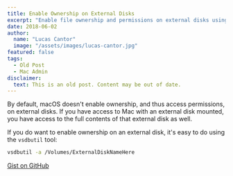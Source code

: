 ```yaml
---
title: Enable Ownership on External Disks
excerpt: "Enable file ownership and permissions on external disks using the vsdbutil command line utility."
date: 2018-06-02
author:
  name: "Lucas Cantor"
  image: "/assets/images/lucas-cantor.jpg"
featured: false
tags:
  - Old Post
  - Mac Admin
disclaimer:
  text: This is an old post. Content may be out of date.
---
```


By default, macOS doesn't enable ownership, and thus access permissions, on external disks. If you have access to Mac with an external disk mounted, you have access to the full contents of that external disk as well.

If you do want to enable ownership on an external disk, it's easy to do using the `vsdbutil` tool:

```bash
vsdbutil -a /Volumes/ExternalDiskNameHere
```

[Gist on GitHub](https://gist.github.com/lucascantor/6d95be0a27307d7730b2b361653b7fa7)
